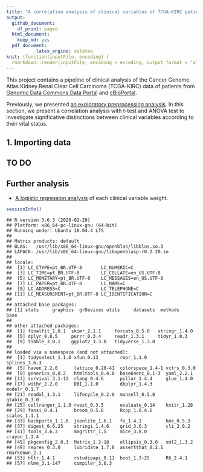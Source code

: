 ```yaml
---
title: "A correlation analysis of clinical variables of TCGA-KIRC patients"
output: 
  github_document: 
    df_print: paged
  html_document:
    keep_md: yes
  pdf_document:
           latex_engine: xelatex
knit: (function(inputFile, encoding) {
  rmarkdown::render(inputFile, encoding = encoding, output_format = "all") })    
---
```


This project contains a pipeline of clinical analysis of the Cancer Genome Atlas Kidney Renal Clear Cell Carcinoma (TCGA-KIRC) data of patients from [Genomic Data Commons Data Portal](https://portal.gdc.cancer.gov/exploration?filters=%7B%22op%22%3A%22and%22%2C%22content%22%3A%5B%7B%22op%22%3A%22in%22%2C%22content%22%3A%7B%22field%22%3A%22cases.project.project_id%22%2C%22value%22%3A%5B%22TCGA-KIRC%22%5D%7D%7D%5D%7D) and [cBioPortal](https://www.cbioportal.org/study/summary?id=kirp_tcga).

Previously, we presented [an exploratory preprocessing analysis](analysis/1.preprocessing.md). In this section, we present a correlation analysis with t-test and ANOVA test to investigate significative distinctions between clinical variables according to their vital status. 








## 1. Importing data



## TO DO

## Further analysis

- [A logistic regression analysis](3.logistic_regression.md) of each clinical variable weight.



```r
sessionInfo()
```

```
## R version 3.6.3 (2020-02-29)
## Platform: x86_64-pc-linux-gnu (64-bit)
## Running under: Ubuntu 18.04.4 LTS
## 
## Matrix products: default
## BLAS:   /usr/lib/x86_64-linux-gnu/openblas/libblas.so.3
## LAPACK: /usr/lib/x86_64-linux-gnu/libopenblasp-r0.2.20.so
## 
## locale:
##  [1] LC_CTYPE=pt_BR.UTF-8       LC_NUMERIC=C              
##  [3] LC_TIME=pt_BR.UTF-8        LC_COLLATE=en_US.UTF-8    
##  [5] LC_MONETARY=pt_BR.UTF-8    LC_MESSAGES=en_US.UTF-8   
##  [7] LC_PAPER=pt_BR.UTF-8       LC_NAME=C                 
##  [9] LC_ADDRESS=C               LC_TELEPHONE=C            
## [11] LC_MEASUREMENT=pt_BR.UTF-8 LC_IDENTIFICATION=C       
## 
## attached base packages:
## [1] stats     graphics  grDevices utils     datasets  methods   base     
## 
## other attached packages:
##  [1] finalfit_1.0.1  skimr_2.1.1     forcats_0.5.0   stringr_1.4.0  
##  [5] dplyr_0.8.5     purrr_0.3.4     readr_1.3.1     tidyr_1.0.3    
##  [9] tibble_3.0.1    ggplot2_3.3.0   tidyverse_1.3.0
## 
## loaded via a namespace (and not attached):
##  [1] tidyselect_1.1.0 xfun_0.13        repr_1.1.0       splines_3.6.3   
##  [5] haven_2.2.0      lattice_0.20-41  colorspace_1.4-1 vctrs_0.3.0     
##  [9] generics_0.0.2   htmltools_0.4.0  base64enc_0.1-3  yaml_2.2.1      
## [13] survival_3.1-12  rlang_0.4.6      pillar_1.4.4     glue_1.4.0      
## [17] withr_2.2.0      DBI_1.1.0        dbplyr_1.4.3     modelr_0.1.7    
## [21] readxl_1.3.1     lifecycle_0.2.0  munsell_0.5.0    gtable_0.3.0    
## [25] cellranger_1.1.0 rvest_0.3.5      evaluate_0.14    knitr_1.28      
## [29] fansi_0.4.1      broom_0.5.6      Rcpp_1.0.4.6     scales_1.1.1    
## [33] backports_1.1.6  jsonlite_1.6.1   fs_1.4.1         hms_0.5.3       
## [37] digest_0.6.25    stringi_1.4.6    grid_3.6.3       cli_2.0.2       
## [41] tools_3.6.3      magrittr_1.5     mice_3.8.0       crayon_1.3.4    
## [45] pkgconfig_2.0.3  Matrix_1.2-18    ellipsis_0.3.0   xml2_1.3.2      
## [49] reprex_0.3.0     lubridate_1.7.8  assertthat_0.2.1 rmarkdown_2.1   
## [53] httr_1.4.1       rstudioapi_0.11  boot_1.3-25      R6_2.4.1        
## [57] nlme_3.1-147     compiler_3.6.3
```


